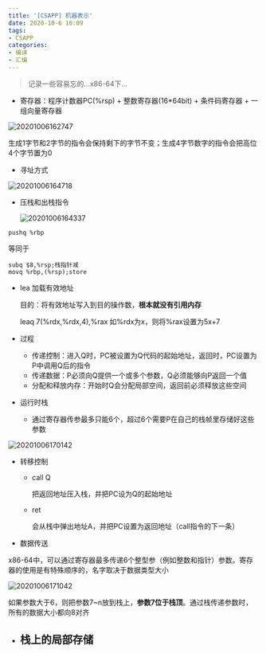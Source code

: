 ```yaml
---
title: '[CSAPP] 机器表示'
date: 2020-10-6 16:09
tags: 
- CSAPP
categories: 
- 编译
- 汇编
---
```


> 记录一些容易忘的...x86-64下...

- 寄存器：程序计数器PC(%rsp) + 整数寄存器(16*64bit) + 条件码寄存器 + 一组向量寄存器

![20201006162747](C:\Users\jxhnw\Desktop\image\20201006162747.png)

生成1字节和2字节的指令会保持剩下的字节不变；生成4字节数字的指令会把高位4个字节置为0

- 寻址方式

![20201006164718](C:\Users\jxhnw\Desktop\image\20201006164718.png)

- 压栈和出栈指令

  ![20201006164337](C:\Users\jxhnw\Desktop\image\20201006164337.png)

```assembly
pushq %rbp
```

等同于

```assembly
subq $8,%rsp;栈指针减
movq %rbp,(%rsp);store
```

- lea 加载有效地址

  目的：将有效地址写入到目的操作数，**根本就没有引用内存**

  leaq 7(%rdx,%rdx,4),%rax  如%rdx为x，则将%rax设置为5x+7

- 过程
  - 传递控制：进入Q时，PC被设置为Q代码的起始地址，返回时，PC设置为P中调用Q后的指令
  - 传递数据：P必须向Q提供一个或多个参数，Q必须能够向P返回一个值
  - 分配和释放内存：开始时Q会分配局部空间，返回前必须释放这些空间

- 运行时栈
  - 通过寄存器传参最多只能6个，超过6个需要P在自己的栈帧里存储好这些参数

![20201006170142](C:\Users\jxhnw\Desktop\image\20201006170142.png)

- 转移控制

  - call Q

    把返回地址压入栈，并把PC设为Q的起始地址

  - ret

    会从栈中弹出地址A，并把PC设置为返回地址（call指令的下一条）

- 数据传送

x86-64中，可以通过寄存器最多传递6个整型参（例如整数和指针）参数。寄存器的使用是有特殊顺序的，名字取决于数据类型大小

![20201006171042](C:\Users\jxhnw\Desktop\image\20201006171042.png)

如果参数大于6，则把参数7~n放到栈上，**参数7位于栈顶**。通过栈传递参数时，所有的数据大小都向8对齐

- 栈上的局部存储
  - 